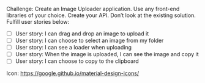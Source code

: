 Challenge: Create an Image Uploader application. Use any front-end libraries of your choice. Create your API. Don’t look at the existing solution. Fulfill user stories below:

- [ ] User story: I can drag and drop an image to upload it
- [ ] User story: I can choose to select an image from my folder
- [ ] User story: I can see a loader when uploading
- [ ] User story: When the image is uploaded, I can see the image and copy it
- [ ] User story: I can choose to copy to the clipboard

Icon: https://google.github.io/material-design-icons/
